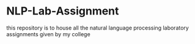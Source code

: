# NLP-Lab-Assignment
this repository is to house all the natural language processing laboratory assignments given by my college
